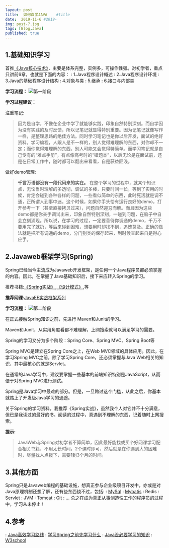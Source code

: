 ```yaml
---
layout: post
title:  如何自学JAVA    #title
date:  2019-11-6 #2019-
img: post-7.jpg
tags: [Blog,Java]
published: true
---
```


1.基础知识学习
-------------------------
首推[《Java核心技术》][Core Java Volume I]，主要是体系完整，实例多，可操作性强。对初学者，重点只讲前6章，也就是下面的内容：
: 1.Java程序设计概述
: 2.Java程序设计环境
: 3.Java的基础程序设计结构
: 4.对象与类
: 5.继承
: 6.接口与内部类

**学习流程：**
![第一阶段]({{site.baseurl}}/assets/img/post-7-2.jpg)

**学习过程建议：**

注重笔记:
>因为是自学，不像在企业中学了就能够实践，印象自然特别深刻。而自学因为没有实践的及时反馈，所以记笔记就显得特别重要。因为记笔记就像写作一样，是整理思路的绝佳方法。同时学习笔记也是你以后开发，面试的绝好资料。学习编程，人跟人是不一样的，别人觉得难理解的东西，对你却不一定；而你觉得难理解的东西，别人可能又会觉得特简单。而学习笔记就是自己专有的“难点手册”，有点像高考时的“错题本”，以后无论是在面试前，还是在日常工作中，随时都可以翻出来看看，自是获益匪浅。

做好demo管理:
>**千言万语都没有一段代码来的实在。**
>在整个学习的过程中，就某个知识点，无论当时理解的多透彻，调试的多棒，只要时间一长，等到了实用的时候，肯定会碰到各种各样的问题，一些看似简单的东西，此时死活就是调不通，正所谓人到事中迷。这个时候，如果你手头恰有运行良好的demo，打开参考一下（甚至直接拷贝过来），问题自然迎刃而解。而且因为这些demo都是你亲手调试出来，印象自然特别深刻，一碰到问题，在脑子中自会立刻涌现。所以说，在学习的过程，一定要善待你调通的demo，千万不要用完了就扔，等后来碰到困难，想要用时却找不到，追愧莫及。正确的做法就是把所有调通的demo，分门别类的保存起来，到时候查起来自是得心应手。



 2.Javaweb框架学习(Spring)
-------------------------
Spring已经当今主流成为Javaweb开发框架，是任何一个Java程序员都必须掌握的内容。因此，在掌握了Java基础知识后，接下来应转入Spring的学习。

推荐书籍:[《Spring实战》][Spring in Action],[《设计模式》][Head First],等

**推荐网课**:[JavaEE实战框架系列][JavaEELesson]

**学习流程：**
![第二阶段]({{site.baseurl}}/assets/img/post-7-3.jpg)

在正式接触Spring知识之前，先进行 Maven和Junit的学习。

Maven和Junit，从实用角度看都不难理解，上网搜索就可以满足学习的需要。

Spring的学习又分为多个阶段：Spring Core、Spring MVC、Spring Boot等

Spring MVC是建立在Spring Core之上，在Web MVC领域的具体应用。因此，在学习Spring MVC之前，除了学习Spring Core，还必须掌握与Java Web相关的知识，其中最核心的就是Servlet。

在通常的Java学习中，建议要掌握一些基本的前端知识特别是JavaScript，从而便于对Spring MVC进行测试。

Spring是Java学习中最难的部分。但是，一旦跨过这个门槛，从此之后，你基本就踏上了开发级Java学习的通途。

关于Spring的学习资料，我推荐《Spring实战》，虽然我个人对它并不十分满意，但已是我读过的最好的书。阅读的过程中，真遇到不理解的东西，记着随时上网搜索。

**提示:**
>JavaWeb与Spring对初学者不算简单，因此最好能找或买个好网课学习配合相关书籍，不用太长时间，2个课时即可，然后就是在你遇到大的困难时，尽量找人点拨下，需要1到3个月的时间。

3.其他方面
-------------------------
Spring只是Javaweb编程的基础设施，想真正参与企业级项目开发中，亦或是对Java原理机制还想了解，还有些东西绕不过，包括:
: [MySql][mysql]
: [Mybatis][mybatis]
: Redis
: Servlet
: JVM
: Tomcat
: Git
: ...
总之在成为真正从事创造性工作的程序员的过程中，学习从未停止！

4.参考
-------------------------
: [Java高效学习路线][link4.1]
: [学习Spring之前先学习什么][link4.2]
: [Java没必要学习的知识][link4.3]
: [W3school][link4.4]

[link4.1]:https://zhuanlan.zhihu.com/p/84032726
[link4.2]:https://zhuanlan.zhihu.com/p/64001753
[link4.3]:https://www.zhihu.com/question/305924723/answer/557800752
[link4.4]:https://www.w3school.com.cn/

[mysql]:https://www.mysql.com/
[mybatis]:https://blog.mybatis.org/
[JavaEELesson]:https://study.163.com/series/1202814605.htm
[Head First]:https://book.douban.com/subject/2243615/
[Spring in Action]:https://book.douban.com/subject/26767354/
[Core Java Volume I]:https://book.douban.com/subject/26880667/
